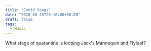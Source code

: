 ```yaml
---
title: "Covid Songs"
date: "2020-08-25T20:10:00+00:00"
draft: false
tags:
  - Music
---
```


What stage of quarantine is looping Jack's Mannequin and Flyleaf?
